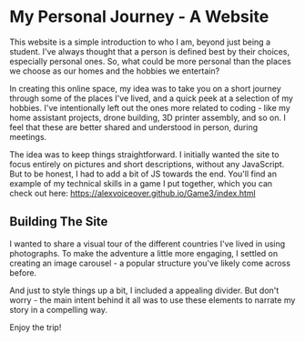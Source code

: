 #  My Personal Journey - A Website
This website is a simple introduction to who I am, beyond just being a student. I've always thought that a person is defined best by their choices, especially personal ones. So, what could be more personal than the places we choose as our homes and the hobbies we entertain?

In creating this online space, my idea was to take you on a short journey through some of the places I've lived, and a quick peek at a selection of my hobbies. I've intentionally left out the ones more related to coding - like my home assistant projects, drone building, 3D printer assembly, and so on. I feel that these are better shared and understood in person, during meetings.

The idea was to keep things straightforward. I initially wanted the site to focus entirely on pictures and short descriptions, without any JavaScript. But to be honest, I had to add a bit of JS towards the end. You'll find an example of my technical skills in a game I put together, which you can check out here: https://alexvoiceover.github.io/Game3/index.html

## Building The Site
I wanted to share a visual tour of the different countries I've lived in using photographs. To make the adventure a little more engaging, I settled on creating an image carousel - a popular structure you've likely come across before.

And just to style things up a bit, I included a appealing divider. But don't worry - the main intent behind it all was to use these elements to narrate my story in a compelling way.

Enjoy the trip!